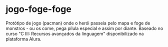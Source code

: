 # jogo-foge-foge
Protótipo de jogo (pacman) onde o herói passeia pelo mapa e foge de monstros - ou os come, pega pílula especial e assim por diante. Baseado no curso "C III: Recursos avançados da linguagem" disponibilizado na plataforma Alura.
